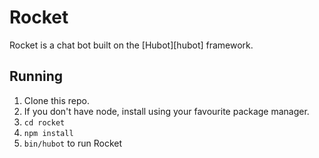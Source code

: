 # Rocket

Rocket is a chat bot built on the [Hubot][hubot] framework.

## Running 

1. Clone this repo.
2. If you don't have node, install using your favourite package manager. 
3. `cd rocket`
4. `npm install`
5. `bin/hubot` to run Rocket
